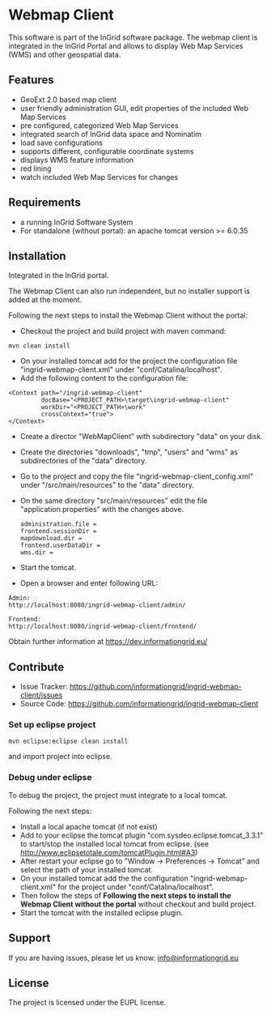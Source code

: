 Webmap Client
=============

This software is part of the InGrid software package. The webmap client is integrated in the InGrid Portal and allows to display Web Map Services (WMS) and other geospatial data.


Features
--------

- GeoExt 2.0 based map client
- user friendly administration GUI, edit properties of the included Web Map Services
- pre configured, categorized Web Map Services
- integrated search of InGrid data space and Nominatim
- load save configurations
- supports different, configurable coordinate systems
- displays WMS feature information
- red lining
- watch included Web Map Services for changes



Requirements
-------------

- a running InGrid Software System
- For standalone (without portal): an apache tomcat version >= 6.0.35

Installation
------------

Integrated in the InGrid portal. 

The Webmap Client can also run independent, but no installer support is added at the moment.

Following the next steps to install the Webmap Client without the portal:

- Checkout the project and build project with maven command:
```
mvn clean install
```
- On your installed tomcat add for the project the configuration file "ingrid-webmap-client.xml" under "conf/Catalina/localhost".
- Add the following content to the configuration file:

```
<Context path="/ingrid-webmap-client"
         docBase="<PROJECT_PATH>\target\ingrid-webmap-client"
         workDir="<PROJECT_PATH>\work"
         crossContext="true">
</Context>
```
- Create a director "WebMapClient" with subdirectory "data" on your disk.
- Create the directories "downloads", "tmp", "users" and "wms" as subdirectories of the "data" directory.
- Go to the project and copy the file "ingrid-webmap-client\_config.xml" under "/src/main/resources" to the "data" directory.
- On the same directory "src/main/resources" edit the file "application.properties" with the changes above.

	 ```
	 administration.file = 
	 frontend.sessionDir = 
	 mapdownload.dir = 
	 frontend.userDataDir =
	 wms.dir =
	 ```
- Start the tomcat. 
- Open a browser and enter following URL:

```
Admin:
http://localhost:8080/ingrid-webmap-client/admin/

Frontend:
http://localhost:8080/ingrid-webmap-client/frontend/
```

Obtain further information at https://dev.informationgrid.eu/


Contribute
----------

- Issue Tracker: https://github.com/informationgrid/ingrid-webmap-client/issues
- Source Code: https://github.com/informationgrid/ingrid-webmap-client
 
### Set up eclipse project

```
mvn eclipse:eclipse clean install
```

and import project into eclipse. 

### Debug under eclipse

To debug the project, the project must integrate to a local tomcat.

Following the next steps:

- Install a local apache tomcat (if not exist)
- Add to your eclipse the tomcat plugin "com.sysdeo.eclipse.tomcat_3.3.1" to start/stop the installed local tomcat from eclipse. (see http://www.eclipsetotale.com/tomcatPlugin.html#A3)
- After restart your eclipse go to "Window -> Preferences -> Tomcat" and select the path of your installed tomcat.
- On your installed tomcat add the the configuration "ingrid-webmap-client.xml" for the project under "conf/Catalina/localhost".
- Then follow the steps of **Following the next steps to install the Webmap Client without the portal** without checkout and build project.
- Start the tomcat with the installed eclipse plugin.

Support
-------

If you are having issues, please let us know: info@informationgrid.eu

License
-------

The project is licensed under the EUPL license.
